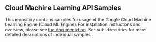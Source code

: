 Cloud Machine Learning API Samples
---------------------------------

This repository contains samples for usage of the Google Cloud Machine Learning Engine (Cloud ML Engine). For installation instructions and overview, please see [the documentation](https://cloud.google.com/ml-engine/docs/). See sub-directories for more detailed descriptions of individual samples.
